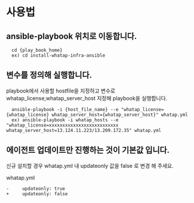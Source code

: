 # 사용법

## ansible-playbook 위치로 이동합니다.
```
  cd {play_book_home} 
  ex) cd install-whatap-infra-ansible
```

## 변수를 정의해 실행합니다. 
playbook에서 사용할 hostfile을 지정하고 변수로 whatap_license,whatap_server_host 지정해 playbook을 실행합니다.
```
  ansible-playbook -i {host_file_name} --e "whatap_license={whatap_license} whatap_server_host={whatap_server_host}" whatap.yml
  ex) ansible-playbook -i whatap_hosts --e "whatap_license=xxxxxxxxxxxxxxxxxxxxxxxxxx whatap_server_host=13.124.11.223/13.209.172.35" whatap.yml
```

## 에이전트 업데이트만 진행하는 것이 기본값 입니다. 
신규 설치할 경우 whatap.yml 내 updateonly 값을 false 로 변경 해 주세요.

whatap.yml
```
-     updateonly: true
+     updateonly: false
```
